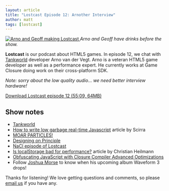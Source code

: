```yaml
---
layout: article
title: "Lostcast Episode 12: Arnother Interview"
author: matt
tags: [lostcast]
---
```


<div class="full-frame">
	<a href="/media/images/posts/arno/arno.jpg">
		<img alt="Arno and Geoff making Lostcast" src="/media/images/posts/arno/arno_thumb.jpg">
	</a>
	<em>Arno and Geoff have drinks before the show.</em>
</div>

**Lostcast** is our podcast about HTML5 games. In episode 12, we chat with [Tankworld][1] developer Arno van der Vegt. Arno is a veteran HTML5 game developer as well as a performance expert. He currently works at Game Closure doing work on their cross-platform SDK.

_Note: sorry about the low quality audio… we need better interview hardware!_

<a class="download-podcast" href="http://media.lostdecadegames.com/lostcast/lostcast_episode_12_arnother_interview.mp3">
	Download Lostcast episode 12 (55:09, 64MB)
</a>

## Show notes

* [Tankworld][1]
* [How to write low garbage real-time Javascript](http://www.scirra.com/blog/76/how-to-write-low-garbage-real-time-javascript) article by Scirra
* [MOAR PARTICLES!](https://plus.google.com/116872576248355504859/posts/bjTQ3SUdzhH)
* [Designing on Principle](http://vimeo.com/36579366)
* [NaCl episode of Lostcast](http://www.lostdecadegames.com/lostcast-episode-4-native-coffee/)
* [Is localStorage bad for performance?](http://www.netmagazine.com/news/localstorage-bad-performance-121824) article by Christian Heilmann
* [Obfuscating JavaScript with Closure Compiler Advanced Optimizations](http://www.lostdecadegames.com/obfuscating-javascript-with-closure-compiler/)
* Follow [Joshua Morse](http://jmflava.com/) to know when his upcoming album Waveform 3 drops!

Thanks for listening! We love getting questions and comments, so please [email us](mailto:hello@lostdecadegames.com) if you have any.

[1]: http://www.playtankworld.com/
